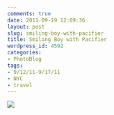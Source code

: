 ```yaml
---
comments: true
date: 2011-09-19 12:09:36
layout: post
slug: smiling-boy-with-pacifier
title: Smiling Boy with Pacifier
wordpress_id: 4592
categories:
- PhotoBlog
tags:
- 9/12/11-9/17/11
- NYC
- travel
---
```


![](http://ryanfitzer.com/main/wp-content/uploads/2011/09/2011-09-16-at-09-43-48.jpg)
